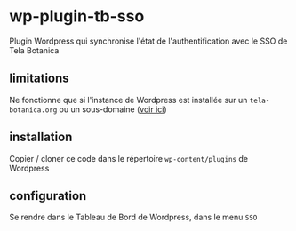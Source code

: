 # wp-plugin-tb-sso
Plugin Wordpress qui synchronise l'état de l'authentification avec le SSO de Tela Botanica

## limitations
Ne fonctionne que si l'instance de Wordpress est installée sur un `tela-botanica.org` ou un sous-domaine ([voir ici](https://github.com/telabotanica/wp-plugin-tb-sso/issues/1))

## installation
Copier / cloner ce code dans le répertoire `wp-content/plugins` de Wordpress

## configuration
Se rendre dans le Tableau de Bord de Wordpress, dans le menu `SSO`

